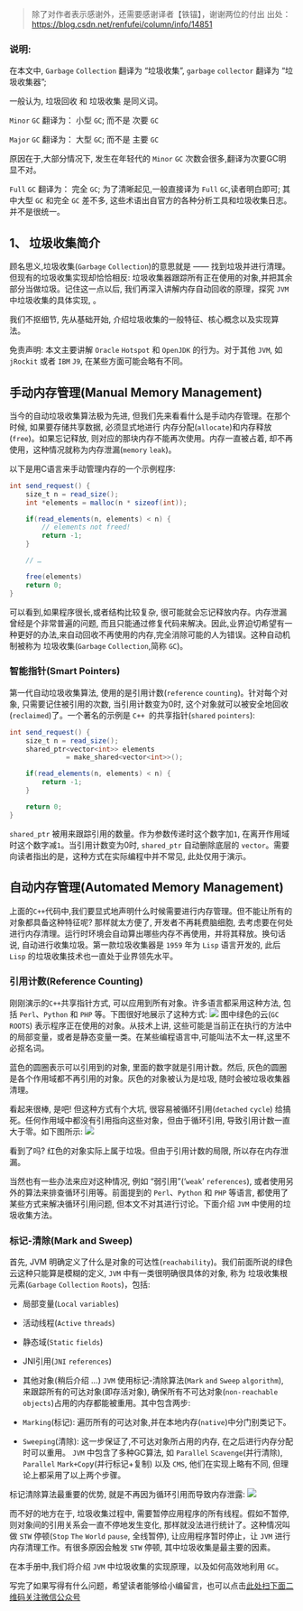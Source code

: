 >除了对作者表示感谢外，还需要感谢译者【铁锚】，谢谢两位的付出
出处：https://blog.csdn.net/renfufei/column/info/14851

### 说明:
在本文中, `Garbage` `Collection` 翻译为 “垃圾收集”, `garbage` `collector` 翻译为 “垃圾收集器”;

一般认为, 垃圾回收 和 垃圾收集 是同义词。

`Minor` `GC` 翻译为： 小型 `GC`; 而不是 次要 `GC`

`Major` `GC` 翻译为： 大型 `GC`; 而不是 主要 `GC`

原因在于,大部分情况下, 发生在年轻代的 `Minor` `GC` 次数会很多,翻译为次要GC明显不对。

`Full` `GC` 翻译为： 完全 `GC`; 为了清晰起见,一般直接译为 `Full` `GC`,读者明白即可; 其中大型 `GC` 和完全 `GC` 差不多, 这些术语出自官方的各种分析工具和垃圾收集日志。并不是很统一。

## 1、 垃圾收集简介
顾名思义,垃圾收集(`Garbage` `Collection`)的意思就是 —— 找到垃圾并进行清理。但现有的垃圾收集实现却恰恰相反: 垃圾收集器跟踪所有正在使用的对象,并把其余部分当做垃圾。记住这一点以后, 我们再深入讲解内存自动回收的原理，探究 `JVM` 中垃圾收集的具体实现, 。

我们不抠细节, 先从基础开始, 介绍垃圾收集的一般特征、核心概念以及实现算法。

免责声明: 本文主要讲解 `Oracle` `Hotspot` 和 `OpenJDK` 的行为。对于其他 `JVM`, 如 `jRockit` 或者 `IBM` `J9`, 在某些方面可能会略有不同。

## 手动内存管理(Manual Memory Management)
当今的自动垃圾收集算法极为先进, 但我们先来看看什么是手动内存管理。在那个时候, 如果要存储共享数据, 必须显式地进行 内存分配(`allocate`)和内存释放(`free`)。如果忘记释放, 则对应的那块内存不能再次使用。内存一直被占着, 却不再使用，这种情况就称为内存泄漏(`memory` `leak`)。

以下是用C语言来手动管理内存的一个示例程序:

```java
int send_request() {
    size_t n = read_size();
    int *elements = malloc(n * sizeof(int));

    if(read_elements(n, elements) < n) {
        // elements not freed!
        return -1;
    }

    // …

    free(elements)
    return 0;
}
```
可以看到,如果程序很长,或者结构比较复杂, 很可能就会忘记释放内存。内存泄漏曾经是个非常普遍的问题, 而且只能通过修复代码来解决。因此,业界迫切希望有一种更好的办法,来自动回收不再使用的内存,完全消除可能的人为错误。这种自动机制被称为 垃圾收集(`Garbage` `Collection`,简称 `GC`)。

### 智能指针(Smart Pointers)
第一代自动垃圾收集算法, 使用的是引用计数(`reference` `counting`)。针对每个对象, 只需要记住被引用的次数, 当引用计数变为0时, 这个对象就可以被安全地回收(`reclaimed`)了。一个著名的示例是 `C++ `的共享指针(`shared` `pointers`):

```java
int send_request() {
    size_t n = read_size();
    shared_ptr<vector<int>> elements 
              = make_shared<vector<int>>();

    if(read_elements(n, elements) < n) {
        return -1;
    }

    return 0;
}
```
`shared_ptr` 被用来跟踪引用的数量。作为参数传递时这个数字加`1`, 在离开作用域时这个数字减`1`。当引用计数变为0时, `shared_ptr` 自动删除底层的 `vector`。需要向读者指出的是，这种方式在实际编程中并不常见, 此处仅用于演示。

## 自动内存管理(Automated Memory Management)
上面的`C++`代码中,我们要显式地声明什么时候需要进行内存管理。但不能让所有的对象都具备这种特征呢? 那样就太方便了, 开发者不再耗费脑细胞, 去考虑要在何处进行内存清理。运行时环境会自动算出哪些内存不再使用，并将其释放。换句话说, 自动进行收集垃圾。第一款垃圾收集器是 `1959` 年为 `Lisp` 语言开发的, 此后 `Lisp` 的垃圾收集技术也一直处于业界领先水平。

### 引用计数(Reference Counting)
刚刚演示的`C++`共享指针方式, 可以应用到所有对象。许多语言都采用这种方法, 包括 `Perl`、`Python` 和 `PHP` 等。下图很好地展示了这种方式:
![](https://gitee.com/duchaochen/gongzhonghao/raw/master/%E4%B8%AA%E4%BA%BA%E5%8D%9A%E5%AE%A2%E6%96%87%E7%AB%A0/JVM/jvm-image/02-01.png)
图中绿色的云(`GC` `ROOTS`) 表示程序正在使用的对象。从技术上讲, 这些可能是当前正在执行的方法中的局部变量，或者是静态变量一类。在某些编程语言中,可能叫法不太一样,这里不必抠名词。

蓝色的圆圈表示可以引用到的对象, 里面的数字就是引用计数。然后, 灰色的圆圈是各个作用域都不再引用的对象。灰色的对象被认为是垃圾, 随时会被垃圾收集器清理。

看起来很棒, 是吧! 但这种方式有个大坑, 很容易被循环引用(`detached` `cycle`) 给搞死。任何作用域中都没有引用指向这些对象，但由于循环引用, 导致引用计数一直大于零。如下图所示:
![](https://gitee.com/duchaochen/gongzhonghao/raw/master/%E4%B8%AA%E4%BA%BA%E5%8D%9A%E5%AE%A2%E6%96%87%E7%AB%A0/JVM/jvm-image/02-02.png)

看到了吗? 红色的对象实际上属于垃圾。但由于引用计数的局限, 所以存在内存泄漏。

当然也有一些办法来应对这种情况, 例如 “弱引用”(‘`weak`’ `references`), 或者使用另外的算法来排查循环引用等。前面提到的 `Perl`、`Python` 和 `PHP` 等语言, 都使用了某些方式来解决循环引用问题, 但本文不对其进行讨论。下面介绍 `JVM` 中使用的垃圾收集方法。

### 标记-清除(Mark and Sweep)
首先, JVM 明确定义了什么是对象的可达性(`reachability`)。我们前面所说的绿色云这种只能算是模糊的定义, `JVM` 中有一类很明确很具体的对象, 称为 垃圾收集根元素(`Garbage` `Collection` `Roots`)，包括:

- 局部变量(`Local` `variables`)
- 活动线程(`Active` `threads`)
- 静态域(`Static` `fields`)
- JNI引用(`JNI` `references`)
- 其他对象(稍后介绍 …)
`JVM` 使用标记-清除算法(`Mark` `and` `Sweep` `algorithm`), 来跟踪所有的可达对象(即存活对象), 确保所有不可达对象(`non-reachable objects`)占用的内存都能被重用。其中包含两步:

- `Marking`(标记): 遍历所有的可达对象,并在本地内存(`native`)中分门别类记下。
- `Sweeping`(清除): 这一步保证了,不可达对象所占用的内存, 在之后进行内存分配时可以重用。
`JVM` 中包含了多种GC算法, 如 `Parallel` `Scavenge`(并行清除), `Parallel` `Mark+Cop`y(并行标记+复制) 以及 `CMS`, 他们在实现上略有不同, 但理论上都采用了以上两个步骤。

标记清除算法最重要的优势, 就是不再因为循环引用而导致内存泄露:
![](https://gitee.com/duchaochen/gongzhonghao/raw/master/%E4%B8%AA%E4%BA%BA%E5%8D%9A%E5%AE%A2%E6%96%87%E7%AB%A0/JVM/jvm-image/02-03.png)

而不好的地方在于, 垃圾收集过程中, 需要暂停应用程序的所有线程。假如不暂停,则对象间的引用关系会一直不停地发生变化, 那样就没法进行统计了。这种情况叫做 `STW` 停顿(`Stop` `The` `World` `pause`, 全线暂停), 让应用程序暂时停止，让 `JVM` 进行内存清理工作。有很多原因会触发 `STW` 停顿, 其中垃圾收集是最主要的因素。

在本手册中,我们将介绍 `JVM` 中垃圾收集的实现原理，以及如何高效地利用 `GC`。



写完了如果写得有什么问题，希望读者能够给小编留言，也可以点击[此处扫下面二维码关注微信公众号](https://www.ycbbs.vip/?p=28 "此处扫下面二维码关注微信公众号")